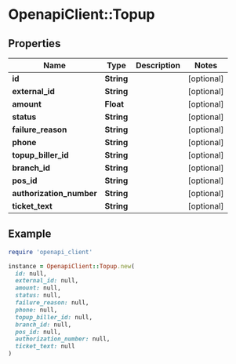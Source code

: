 # OpenapiClient::Topup

## Properties

| Name | Type | Description | Notes |
| ---- | ---- | ----------- | ----- |
| **id** | **String** |  | [optional] |
| **external_id** | **String** |  | [optional] |
| **amount** | **Float** |  | [optional] |
| **status** | **String** |  | [optional] |
| **failure_reason** | **String** |  | [optional] |
| **phone** | **String** |  | [optional] |
| **topup_biller_id** | **String** |  | [optional] |
| **branch_id** | **String** |  | [optional] |
| **pos_id** | **String** |  | [optional] |
| **authorization_number** | **String** |  | [optional] |
| **ticket_text** | **String** |  | [optional] |

## Example

```ruby
require 'openapi_client'

instance = OpenapiClient::Topup.new(
  id: null,
  external_id: null,
  amount: null,
  status: null,
  failure_reason: null,
  phone: null,
  topup_biller_id: null,
  branch_id: null,
  pos_id: null,
  authorization_number: null,
  ticket_text: null
)
```

